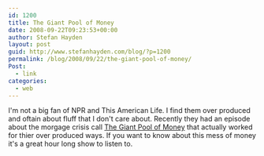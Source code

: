 ```yaml
---
id: 1200
title: The Giant Pool of Money
date: 2008-09-22T09:23:53+00:00
author: Stefan Hayden
layout: post
guid: http://www.stefanhayden.com/blog/?p=1200
permalink: /blog/2008/09/22/the-giant-pool-of-money/
Post:
  - link
categories:
  - web
---
```

I'm not a big fan of NPR and This American Life. I find them over produced and oftain about fluff that I don't care about. Recently they had an episode about the morgage crisis call <a href="http://www.thislife.org/Radio_Episode.aspx?sched=1242">The Giant Pool of Money</a> that actually worked for thier over produced ways. If you want to know about this mess of money it's a great hour long show to listen to.